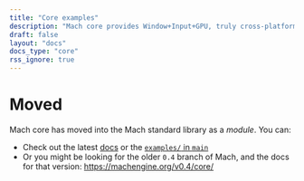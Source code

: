 ```yaml
---
title: "Core examples"
description: "Mach core provides Window+Input+GPU, truly cross-platform, nothing else. Get started in under 60s with these examples."
draft: false
layout: "docs"
docs_type: "core"
rss_ignore: true
---
```


# Moved

Mach core has moved into the Mach standard library as a _module_. You can:

* Check out the latest [docs](/docs) or the [`examples/` in `main`](https://github.com/hexops/mach)
* Or you might be looking for the older `0.4` branch of Mach, and the docs for that version: https://machengine.org/v0.4/core/
